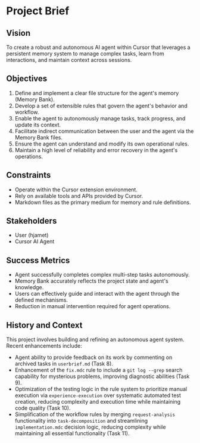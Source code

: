 # Project Brief

## Vision
To create a robust and autonomous AI agent within Cursor that leverages a persistent memory system to manage complex tasks, learn from interactions, and maintain context across sessions.

## Objectives
1.  Define and implement a clear file structure for the agent's memory (Memory Bank).
2.  Develop a set of extensible rules that govern the agent's behavior and workflow.
3.  Enable the agent to autonomously manage tasks, track progress, and update its context.
4.  Facilitate indirect communication between the user and the agent via the Memory Bank files.
5.  Ensure the agent can understand and modify its own operational rules.
6.  Maintain a high level of reliability and error recovery in the agent's operations.

## Constraints
-   Operate within the Cursor extension environment.
-   Rely on available tools and APIs provided by Cursor.
-   Markdown files as the primary medium for memory and rule definitions.

## Stakeholders
-   User (hjamet)
-   Cursor AI Agent

## Success Metrics
-   Agent successfully completes complex multi-step tasks autonomously.
-   Memory Bank accurately reflects the project state and agent's knowledge.
-   Users can effectively guide and interact with the agent through the defined mechanisms.
-   Reduction in manual intervention required for agent operations.

## History and Context
This project involves building and refining an autonomous agent system. Recent enhancements include:
- Agent ability to provide feedback on its work by commenting on archived tasks in `userbrief.md` (Task 8).
- Enhancement of the `fix.mdc` rule to include a `git log --grep` search capability for mysterious problems, improving diagnostic abilities (Task 9).
- Optimization of the testing logic in the rule system to prioritize manual execution via `experience-execution` over systematic automated test creation, reducing complexity and execution time while maintaining code quality (Task 10).
- Simplification of the workflow rules by merging `request-analysis` functionality into `task-decomposition` and streamlining `implementation.mdc` decision logic, reducing complexity while maintaining all essential functionality (Task 11). 